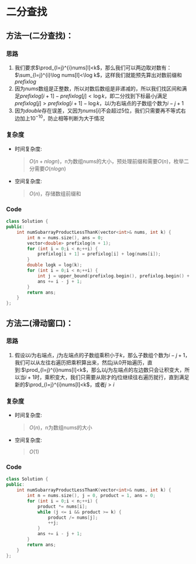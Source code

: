 # 二分查找
## 方法一(二分查找)：
### 思路
1. 我们要求$\prod_{l=j}^{i}nums[l]<k$，那么我们可以两边取对数有：$\sum_{l=j}^{i}\log nums[l]<\log k$，这样我们就能预先算出对数前缀和$prefixlog$
2. 因为$nums$数组是正整数，所以对数后数组是非递减的，所以我们找区间和满足$prefixlog[i+1]-prefixlog[j]<\log k$，即二分找到下标最小$j$满足$prefixlog[j]>prefixlog[i+1]-\log k$，以$i$为右端点的子数组个数为$i-j+1$
3. 因为$double$存在误差，又因为$nums[i]$不会超过$5$位，我们只需要再不等式右边加上$10^{-10}$，防止相等判断为大于情况
### 复杂度
- 时间复杂度:
  > $O(n+nlogn)$，n为数组nums的大小，预处理前缀和需要$O(n)$，枚举二分需要$O(nlogn)$
- 空间复杂度:
  > $O(n)$，存储数组前缀和

### Code
```C++ []
class Solution {
public:
    int numSubarrayProductLessThanK(vector<int>& nums, int k) {
        int n = nums.size(), ans = 0;
        vector<double> prefixlog(n + 1);
        for (int i = 0;i < n;++i) {
            prefixlog[i + 1] = prefixlog[i] + log(nums[i]);
        }
        double logk = log(k);
        for (int i = 0;i < n;++i) {
            int j = upper_bound(prefixlog.begin(), prefixlog.begin() + i + 1, prefixlog[i + 1] - logk + 1e-10) - prefixlog.begin();
            ans += i - j + 1;
        }
        return ans;
    }
};
```
## 方法二(滑动窗口)：
### 思路
1. 假设以$i$为右端点，$j$为左端点的子数组乘积小于$k$，那么子数组个数为$i-j+1$，我们可以从左往右遍历把乘积算出来，然后$j$从$0$开始遍历，直到:$\prod_{l=j}^{i}nums[l]<k$，那么以$j$为左端点的左边数只会让积变大，所以当$i+1$时，乘积变大，我们只需要从刚才的$j$位继续往右遍历就行，直到满足新的$\prod_{l=j}^{i}nums[l]<k$，或者$j>i$
### 复杂度
- 时间复杂度:
  > $O(n)$，n为数组nums的大小
- 空间复杂度:
  > $O(1)$

### Code
```C++ []
class Solution {
public:
    int numSubarrayProductLessThanK(vector<int>& nums, int k) {
        int n = nums.size(), j = 0, product = 1, ans = 0;
        for (int i = 0;i < n;++i) {
            product *= nums[i];
            while (j <= i && product >= k) {
                product /= nums[j];
                ++j;
            }
            ans += i - j + 1;
        }
        return ans;
    }
};
```